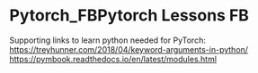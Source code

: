 # Pytorch_FBPytorch Lessons FB
Supporting links to learn python needed for PyTorch:
https://treyhunner.com/2018/04/keyword-arguments-in-python/
https://pymbook.readthedocs.io/en/latest/modules.html
